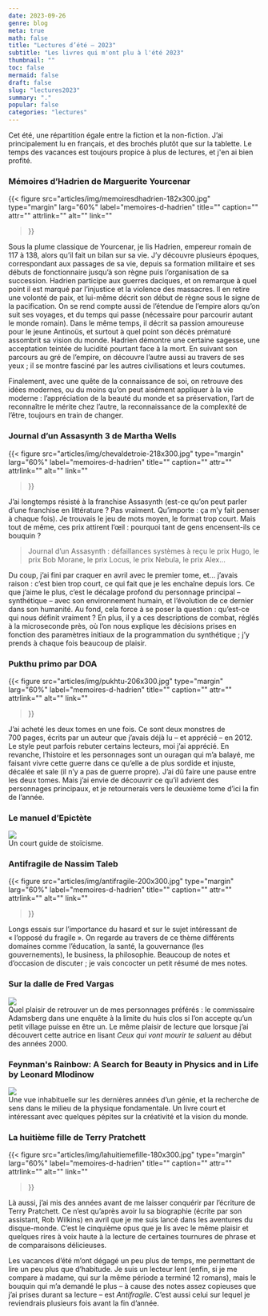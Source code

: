 ```yaml
---
date: 2023-09-26
genre: blog
meta: true
math: false
title: "Lectures d’été — 2023"
subtitle: "Les livres qui m'ont plu à l'été 2023"
thumbnail: ""
toc: false
mermaid: false
draft: false
slug: "lectures2023"
summary: "." 
popular: false
categories: "lectures"
--- 
```


Cet été, une répartition égale entre la fiction et la non-fiction. J’ai principalement lu en français, et des brochés plutôt que sur la tablette. Le temps des vacances est toujours propice à plus de lectures, et j'en ai bien profité.

### Mémoires d’Hadrien de Marguerite Yourcenar
{{< figure
  src="articles/img/memoiresdhadrien-182x300.jpg"
  type="margin"
  larg="60%"
  label="memoires-d-hadrien"
  title=""
  caption=""
  attr=""
  attrlink=""
  alt=""
  link=""
 >}}

Sous la plume classique de Yourcenar, je lis Hadrien, empereur romain de 117 à 138, alors qu’il fait un bilan sur sa vie.
J’y découvre plusieurs époques, correspondant aux passages de sa vie, depuis sa formation militaire et ses débuts de fonctionnaire jusqu’à son règne puis l’organisation de sa succession.
Hadrien participe aux guerres daciques, et on remarque à quel point il est marqué par l’injustice et la violence des massacres. Il en retire une volonté de paix, et lui-même décrit son début de règne sous le signe de la pacification.
On se rend compte aussi de l’étendue de l’empire alors qu’on suit ses voyages, et du temps qui passe (nécessaire pour parcourir autant le monde romain). 
Dans le même temps, il décrit sa passion amoureuse pour le jeune Antinoüs, et surtout à quel point son décès prématuré assombrit sa vision du monde.
Hadrien démontre une certaine sagesse, une acceptation teintée de lucidité pourtant face à la mort.
En suivant son parcours au gré de l’empire, on découvre l’autre aussi au travers de ses yeux ; il se montre fasciné par les autres civilisations et leurs coutumes.

Finalement, avec une quête de la connaissance de soi, on retrouve des idées modernes, ou du moins qu’on peut aisément appliquer à la vie moderne : l’appréciation de la beauté du monde et sa préservation, l’art de reconnaître le mérite chez l’autre, la reconnaissance de la complexité de l’être, toujours en train de changer.
### Journal d’un Assasynth 3 de Martha Wells
{{< figure
  src="articles/img/chevaldetroie-218x300.jpg"
  type="margin"
  larg="60%"
  label="memoires-d-hadrien"
  title=""
  caption=""
  attr=""
  attrlink=""
  alt=""
  link=""
 >}}

J’ai longtemps résisté à la franchise Assasynth (est-ce qu’on peut parler d’une franchise en littérature ? Pas vraiment. Qu’importe : ça m’y fait penser à chaque fois). Je trouvais le jeu de mots moyen, le format trop court. Mais tout de même, ces prix attirent l’œil : pourquoi tant de gens encensent-ils ce bouquin ? 
> Journal d’un Assasynth : défaillances systèmes à reçu le prix Hugo, le prix Bob Morane, le prix Locus, le prix Nebula, le prix Alex…

Du coup, j’ai fini par craquer en avril avec le premier tome, et… j’avais raison : c’est bien trop court, ce qui fait que je les enchaîne depuis lors. 
Ce que j’aime le plus, c’est le décalage profond du personnage principal – synthétique – avec son environnement humain, et l’évolution de ce dernier dans son humanité. Au fond, cela force à se poser la question : qu’est-ce qui nous définit vraiment ?
En plus, il y a ces descriptions de combat, réglés à la microseconde près, où l’on nous explique les décisions prises en fonction des paramètres initiaux de la programmation du synthétique ; j’y prends à chaque fois beaucoup de plaisir.
### Pukthu primo par DOA
{{< figure
  src="articles/img/pukhtu-206x300.jpg"
  type="margin"
  larg="60%"
  label="memoires-d-hadrien"
  title=""
  caption=""
  attr=""
  attrlink=""
  alt=""
  link=""
 >}}

J’ai acheté les deux tomes en une fois. Ce sont deux monstres de 700 pages, écrits par un auteur que j’avais déjà lu – et apprécié – en 2012. Le style peut parfois rebuter certains lecteurs, moi j’ai apprécié. 
En revanche, l’histoire et les personnages sont un ouragan qui m’a balayé, me faisant vivre cette guerre dans ce qu’elle a de plus sordide et injuste, décalée et sale (il n’y a pas de guerre propre).
J’ai dû faire une pause entre les deux tomes.
Mais j’ai envie de découvrir ce qu’il advient des personnages principaux, et je retournerais vers le deuxième tome d’ici la fin de l’année.
### Le manuel d’Epictète
![](articles/img/manueldepictette-200x300.jpg)  
Un court guide de stoïcisme.
### Antifragile de Nassim Taleb
{{< figure
  src="articles/img/antifragile-200x300.jpg"
  type="margin"
  larg="60%"
  label="memoires-d-hadrien"
  title=""
  caption=""
  attr=""
  attrlink=""
  alt=""
  link=""
 >}}

Longs essais sur l’importance du hasard et sur le sujet intéressant de « l’opposé du fragile ». On regarde au travers de ce thème différents domaines comme l’éducation, la santé, la gouvernance (les gouvernements), le business, la philosophie. 
Beaucoup de notes et d’occasion de discuter ; je vais concocter un petit résumé de mes notes. 
### Sur la dalle de Fred Vargas
![](articles/img/surladalle-195x300.jpg)  
Quel plaisir de retrouver un de mes personnages préférés : le commissaire Adamsberg dans une enquête à la limite du huis clos si l’on accepte qu’un petit village puisse en être un. Le même plaisir de lecture que lorsque j’ai découvert cette autrice en lisant *Ceux qui vont mourir te saluent* au début des années 2000.

### Feynman's Rainbow: A Search for Beauty in Physics and in Life by Leonard Mlodinow
![](articles/img/feynmansrainbow-195x300.webp)  
Une vue inhabituelle sur les dernières années d’un génie, et la recherche de sens dans le milieu de la physique fondamentale. Un livre court et intéressant avec quelques pépites sur la créativité et la vision du monde.

### La huitième fille de Terry Pratchett
{{< figure
  src="articles/img/lahuitiemefille-180x300.jpg"
  type="margin"
  larg="60%"
  label="memoires-d-hadrien"
  title=""
  caption=""
  attr=""
  attrlink=""
  alt=""
  link=""
 >}}

Là aussi, j’ai mis des années avant de me laisser conquérir par l’écriture de Terry Pratchett. Ce n’est qu’après avoir lu sa biographie (écrite par son assistant, Rob Wilkins) en avril que je me suis lancé dans les aventures du disque-monde. C’est le cinquième opus que je lis avec le même plaisir et quelques rires à voix haute à la lecture de certaines tournures de phrase et de comparaisons délicieuses.

Les vacances d’été m’ont dégagé un peu plus de temps, me permettant de lire un peu plus que d’habitude. Je suis un lecteur lent (enfin, si je me compare à madame, qui sur la même période a terminé 12 romans), mais le bouquin qui m’a demandé le plus – à cause des notes assez copieuses que j’ai prises durant sa lecture – est *Antifragile*. C’est aussi celui sur lequel je reviendrais plusieurs fois avant la fin d’année.
